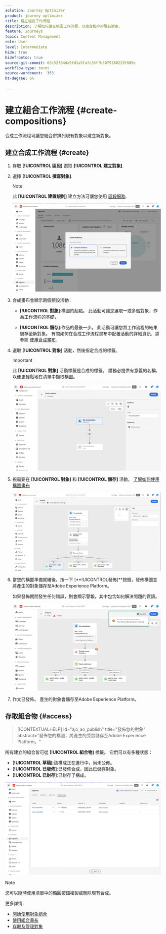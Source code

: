 ```yaml
---
solution: Journey Optimizer
product: journey optimizer
title: 建立組合工作流程
description: 了解如何建立構圖工作流程，以結合和排列現有對象。
feature: Journeys
topic: Content Management
role: User
level: Intermediate
hide: true
hidefromtoc: true
source-git-commit: 63c52f04da9fd1a5fafc36ffb5079380229f885e
workflow-type: tm+mt
source-wordcount: '353'
ht-degree: 6%

---
```


# 建立組合工作流程 {#create-compositions}

合成工作流程可讓您結合併排列現有對象以建立新對象。

## 建立合成工作流程 {#create}

1. 存取 **[!UICONTROL 區段]** 選取 **[!UICONTROL 建立對象]**.

1. 選擇 **[!UICONTROL 撰寫對象]**.

   >[!NOTE]
   >
   >此 **[!UICONTROL 建置規則]** 建立方法可讓您使用 [區段服務](https://experienceleague.adobe.com/docs/experience-platform/segmentation/ui/overview.html).

   ![](assets/audiences-create.png)

1. 合成畫布會顯示兩個預設活動：

   * **[!UICONTROL 對象]**:構圖的起點。 此活動可讓您選取一或多個對象，作為工作流程的基礎，

   * **[!UICONTROL 儲存]**:作品的最後一步。 此活動可讓您將工作流程的結果儲存至新對象。
   有關如何在合成工作流程畫布中配置活動的詳細資訊，請參閱 [使用合成畫布](composition-canvas.md).

1. 選取 **[!UICONTROL 對象]** 活動，然後指定合成的標籤。

   >[!IMPORTANT]
   >
   >此 **[!UICONTROL 對象]** 活動標籤是合成的標籤。 請務必提供有意義的名稱，以便更輕鬆地在清單中擷取構圖。

   ![](assets/audiences-new-composition.png)

1. 視需要在 **[!UICONTROL 對象]** 和 **[!UICONTROL 儲存]** 活動。 [了解如何使用構圖畫布](composition-canvas.md)

   ![](assets/audiences-publish.png)

1. 當您的構圖準備就緒後，按一下 [**!UICONTROL發佈]**按鈕，發佈構圖並將產生的對象儲存至Adobe Experience Platform。

   如果發佈期間發生任何錯誤，則會顯示警報，其中包含如何解決問題的資訊。

   ![](assets/audiences-alerts.png)

1. 作文已發佈。 產生的對象會儲存至Adobe Experience Platform。 <!-- and are ready to be targeted in Journey Optimizer campaigns. [Get started with campaigns](../campaigns/get-started-with-campaigns.md)-->

## 存取組合物 {#access}

>[!CONTEXTUALHELP]
>id="ajo_ao_publish"
>title="發佈您的對象"
>abstract="發佈您的構圖，將產生的受眾儲存至Adobe Experience Platform。"

所有建立的組合皆可從 **[!UICONTROL 組合物]** 標籤。 它們可以有多種狀態：

* **[!UICONTROL 草稿]**:該構成正在進行中，尚未公佈。
* **[!UICONTROL 已發佈]**:已發佈合成，因此已儲存對象。 <!-- and are available for use.-->
* **[!UICONTROL 已封存]**:已封存了構成。

![](assets/audiences-compositions.png)

>[!NOTE]
>
>您可以隨時使用清單中的橢圓按鈕複製或刪除現有合成。

更多詳情:

* [開始使用對象組合](get-started-audience-orchestration.md)
* [使用組合畫布](composition-canvas.md)
* [存取及管理對象](access-audiences.md)
